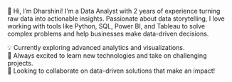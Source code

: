 👋 Hi, I’m Dharshini!
I'm a Data Analyst with 2 years of experience turning raw data into actionable insights. Passionate about data storytelling, I love working with tools like Python, SQL, Power BI, and Tableau to solve complex problems and help businesses make data-driven decisions.

💡 Currently exploring advanced analytics and visualizations.</br>
🚀 Always excited to learn new technologies and take on challenging projects.</br>
🌟 Looking to collaborate on data-driven solutions that make an impact!

<!---
dharshini-DA/dharshini-DA is a ✨ special ✨ repository because its `README.md` (this file) appears on your GitHub profile.
You can click the Preview link to take a look at your changes.
--->

